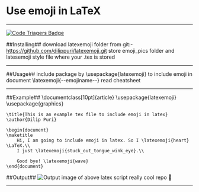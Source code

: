 # Use emoji in LaTeX #
*******************************************************************			

[![Code Triagers Badge](https://www.codetriage.com/dilippuri/latexemoji/badges/users.svg)](https://www.codetriage.com/dilippuri/latexemoji)


##Installing##
	download latexemoji folder from git:-  https://github.com/dilippuri/latexemoji.git
	store emoji_pics folder and latesemoji style file where your .tex is stored
*******************************************************************			

##Usage##
	include package by
		\usepackage{latexemoji}
	to include emoji in document
		\latexemoji{--emojiname--}
			read cheatsheet
*******************************************************************			

##Example##
	\documentclass[10pt]{article}
	\usepackage{latexemoji}
	\usepackage{graphics}

	\title{This is an example tex file to include emoji in latex}
	\author{Dilip Puri}

	\begin{document}
	\maketitle
		Hi, I am going to include emoji in latex. So I \latexemoji{heart} \LaTeX.\\
		I just \latexemoji{stuck_out_tongue_wink_eye}.\\
		
		Good bye! \latexemoji{wave}
	\end{document}
##Output##
![Output image of above latex script](output.jpg?raw=true "output image")
really cool repo :pray:
*******************************************************************			
